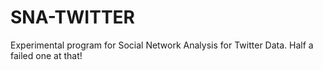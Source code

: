 # SNA-TWITTER
Experimental program for Social Network Analysis for Twitter Data. 
Half a failed one at that!
